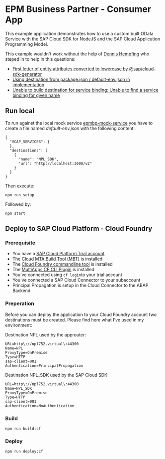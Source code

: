 # EPM Business Partner - Consumer App

This example application demonstrates how to use a custom built OData Service with the SAP Cloud SDK for NodeJS and the SAP Cloud Application Programming Model.

This example wouldn't work without the help of [Dennis Hempfing](https://github.com/mr-flannery) who steped in to help in this questions:

- [First letter of entity attributes converted to lowercase by @sap/cloud-sdk-generator](https://answers.sap.com/questions/12973825/first-letter-of-entity-attributes-converted-to-low.html)
- [Using destination from package.json / default-env.json in implementation](https://answers.sap.com/questions/12973947/using-destination-from-packagejson-default-envjson.html)
- [Unable to build destination for service binding: Unable to find a service binding for given name](https://answers.sap.com/questions/12982450/unable-to-create-sap-connectivity-authentication-h.html)

## Run local

To run against the local mock service [epmbp-mock-service](https://github.com/gregorwolf/epmbp-mock-service) you have to create a file named *default-env.json* with the following content:

```
{
  "VCAP_SERVICES": {
  },
  "destinations": [
    {
      "name": "NPL_SDK",
      "url": "http://localhost:3000/v2"
    }
  ]
}
```

Then execute:

`npm run setup`

Followed by:

`npm start`

## Deploy to SAP Cloud Platform - Cloud Foundry

### Prerequisite

- You have a [SAP Cloud Platform Trial account](https://hanatrial.ondemand.com/)
- The [Cloud MTA Build Tool (MBT)](https://sap.github.io/cloud-mta-build-tool/) is installed
- The [Cloud Foundry commandline tool](https://docs.cloudfoundry.org/cf-cli/install-go-cli.html) is installed
- The [MultiApps CF CLI Plugin](https://github.com/cloudfoundry-incubator/multiapps-cli-plugin) is installed
- You've connected using `cf login`to your trial account
- You've connected a SAP Cloud Connector to your subaccount
- Principal Propagation is setup in the Cloud Connector to the ABAP Backend

### Preperation

Before you can deploy the application to your Cloud Foundry account two destinations must be created. Please find here what I've used in my environment:

Destination NPL used by the approuter:

```
URL=http\://npl752.virtual\:44300
Name=NPL
ProxyType=OnPremise
Type=HTTP
sap-client=001
Authentication=PrincipalPropagation
```

Destination NPL_SDK used by the SAP Cloud SDK:

```
URL=http\://npl752.virtual\:44300
Name=NPL_SDK
ProxyType=OnPremise
Type=HTTP
sap-client=001
Authentication=NoAuthentication
```

### Build

`npm run build:cf`

### Deploy

`npm run deploy:cf`
